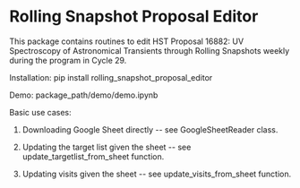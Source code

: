 # Rolling Snapshot Proposal Editor

This package contains routines to edit HST Proposal 16882: UV Spectroscopy of Astronomical Transients through Rolling Snapshots weekly during the program in Cycle 29.

Installation: pip install rolling_snapshot_proposal_editor

Demo: package_path/demo/demo.ipynb

Basic use cases:

1. Downloading Google Sheet directly -- see GoogleSheetReader class.

2. Updating the target list given the sheet -- see update_targetlist_from_sheet function.

3. Updating visits given the sheet -- see update_visits_from_sheet function.
